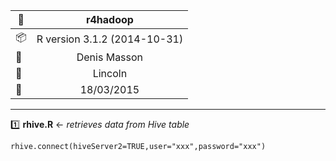 
 
| :file_folder:                | **r4hadoop**                                         |
|------------------------------|:----------------------------------------------------:|
| :package:                    | R version 3.1.2 (2014-10-31)                         |
| :busts_in_silhouette:        | Denis Masson                                         |
| :office:                     | Lincoln                                              |
| :date:                       | 18/03/2015                                           | 
 
---
 
 

:one: **rhive.R** <- *retrieves data from Hive table*

```
rhive.connect(hiveServer2=TRUE,user="xxx",password="xxx")
```

